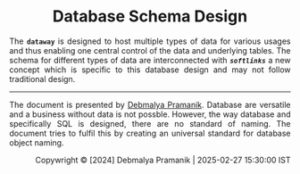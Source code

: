 <div align = "center">

# Database Schema Design

</div>

<div align = "justify">

The **`dataway`** is designed to host multiple types of data for various usages and thus enabling one central control of the
data and underlying tables. The schema for different types of data are interconnected with **_`softlinks`_** a new concept
which is specific to this database design and may not follow traditional design.

</div>

---

<div align = "justify">

The document is presented by [Debmalya Pramanik](https://github.com/ZenithClown). Database are versatile and a business without
data is not possble. However, the way database and specifically SQL is designed, there are no standard of naming. The document
tries to fulfil this by creating an universal standard for database object naming.

</div>

<div align = "right">

Copywright © [2024] Debmalya Pramanik | 2025-02-27 15:30:00 IST

</div>
